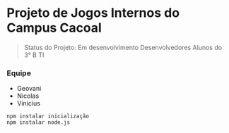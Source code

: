 # Projeto de Jogos Internos do Campus Cacoal

> Status do Projeto: Em desenvolvimento
> Desenvolvedores Alunos do 3° B TI
### Equipe
* Geovani
* Nicolas
* Vinicius

```
npm instalar inicialização
npm instalar node.js
```
